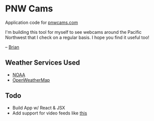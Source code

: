 # PNW Cams
Application code for [pnwcams.com](http://www.pnwcams.com)

I'm building this tool for myself to see webcams around the Pacific Northwest that I check on a regular basis. I hope you find it useful too!

– [Brian](http://www.brainbrian.com)

## Weather Services Used
* [NOAA](http://forecast.weather.gov/MapClick.php?lat=46.80&lon=-121.73&FcstType=json)
* [OpenWeatherMap](http://api.openweathermap.org/data/2.5/weather?lat=46.80&lon=-121.73)

## Todo
* Build App w/ React & JSX
* Add support for video feeds like [this](https://www.youtube.com/watch?v=00CSlKmSvwU)
